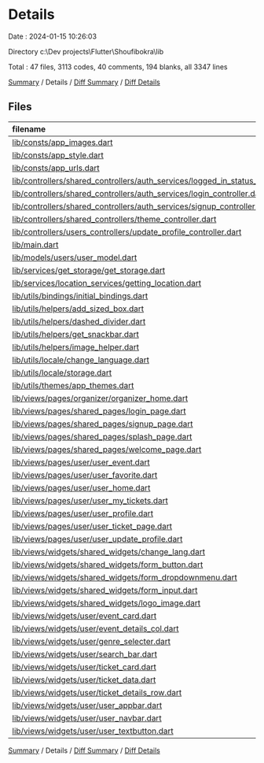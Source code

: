 # Details

Date : 2024-01-15 10:26:03

Directory c:\\Dev projects\\Flutter\\Shoufibokra\\lib

Total : 47 files,  3113 codes, 40 comments, 194 blanks, all 3347 lines

[Summary](results.md) / Details / [Diff Summary](diff.md) / [Diff Details](diff-details.md)

## Files
| filename | language | code | comment | blank | total |
| :--- | :--- | ---: | ---: | ---: | ---: |
| [lib/consts/app_images.dart](/lib/consts/app_images.dart) | Dart | 6 | 1 | 2 | 9 |
| [lib/consts/app_style.dart](/lib/consts/app_style.dart) | Dart | 14 | 1 | 4 | 19 |
| [lib/consts/app_urls.dart](/lib/consts/app_urls.dart) | Dart | 11 | 1 | 2 | 14 |
| [lib/controllers/shared_controllers/auth_services/logged_in_status_controller.dart](/lib/controllers/shared_controllers/auth_services/logged_in_status_controller.dart) | Dart | 16 | 0 | 3 | 19 |
| [lib/controllers/shared_controllers/auth_services/login_controller.dart](/lib/controllers/shared_controllers/auth_services/login_controller.dart) | Dart | 59 | 0 | 5 | 64 |
| [lib/controllers/shared_controllers/auth_services/signup_controller.dart](/lib/controllers/shared_controllers/auth_services/signup_controller.dart) | Dart | 58 | 0 | 4 | 62 |
| [lib/controllers/shared_controllers/theme_controller.dart](/lib/controllers/shared_controllers/theme_controller.dart) | Dart | 23 | 0 | 5 | 28 |
| [lib/controllers/users_controllers/update_profile_controller.dart](/lib/controllers/users_controllers/update_profile_controller.dart) | Dart | 97 | 0 | 6 | 103 |
| [lib/main.dart](/lib/main.dart) | Dart | 45 | 1 | 2 | 48 |
| [lib/models/users/user_model.dart](/lib/models/users/user_model.dart) | Dart | 49 | 0 | 5 | 54 |
| [lib/services/get_storage/get_storage.dart](/lib/services/get_storage/get_storage.dart) | Dart | 76 | 0 | 15 | 91 |
| [lib/services/location_services/getting_location.dart](/lib/services/location_services/getting_location.dart) | Dart | 61 | 3 | 9 | 73 |
| [lib/utils/bindings/initial_bindings.dart](/lib/utils/bindings/initial_bindings.dart) | Dart | 17 | 0 | 2 | 19 |
| [lib/utils/helpers/add_sized_box.dart](/lib/utils/helpers/add_sized_box.dart) | Dart | 37 | 0 | 5 | 42 |
| [lib/utils/helpers/dashed_divider.dart](/lib/utils/helpers/dashed_divider.dart) | Dart | 70 | 0 | 10 | 80 |
| [lib/utils/helpers/get_snackbar.dart](/lib/utils/helpers/get_snackbar.dart) | Dart | 18 | 0 | 3 | 21 |
| [lib/utils/helpers/image_helper.dart](/lib/utils/helpers/image_helper.dart) | Dart | 59 | 0 | 5 | 64 |
| [lib/utils/locale/change_language.dart](/lib/utils/locale/change_language.dart) | Dart | 9 | 0 | 2 | 11 |
| [lib/utils/locale/storage.dart](/lib/utils/locale/storage.dart) | Dart | 5 | 0 | 2 | 7 |
| [lib/utils/themes/app_themes.dart](/lib/utils/themes/app_themes.dart) | Dart | 256 | 0 | 2 | 258 |
| [lib/views/pages/organizer/organizer_home.dart](/lib/views/pages/organizer/organizer_home.dart) | Dart | 8 | 0 | 3 | 11 |
| [lib/views/pages/shared_pages/login_page.dart](/lib/views/pages/shared_pages/login_page.dart) | Dart | 79 | 0 | 3 | 82 |
| [lib/views/pages/shared_pages/signup_page.dart](/lib/views/pages/shared_pages/signup_page.dart) | Dart | 117 | 0 | 3 | 120 |
| [lib/views/pages/shared_pages/splash_page.dart](/lib/views/pages/shared_pages/splash_page.dart) | Dart | 46 | 0 | 6 | 52 |
| [lib/views/pages/shared_pages/welcome_page.dart](/lib/views/pages/shared_pages/welcome_page.dart) | Dart | 42 | 0 | 3 | 45 |
| [lib/views/pages/user/user_event.dart](/lib/views/pages/user/user_event.dart) | Dart | 143 | 1 | 3 | 147 |
| [lib/views/pages/user/user_favorite.dart](/lib/views/pages/user/user_favorite.dart) | Dart | 27 | 0 | 4 | 31 |
| [lib/views/pages/user/user_home.dart](/lib/views/pages/user/user_home.dart) | Dart | 127 | 0 | 3 | 130 |
| [lib/views/pages/user/user_my_tickets.dart](/lib/views/pages/user/user_my_tickets.dart) | Dart | 70 | 0 | 4 | 74 |
| [lib/views/pages/user/user_profile.dart](/lib/views/pages/user/user_profile.dart) | Dart | 149 | 0 | 4 | 153 |
| [lib/views/pages/user/user_ticket_page.dart](/lib/views/pages/user/user_ticket_page.dart) | Dart | 177 | 0 | 4 | 181 |
| [lib/views/pages/user/user_update_profile.dart](/lib/views/pages/user/user_update_profile.dart) | Dart | 161 | 0 | 3 | 164 |
| [lib/views/widgets/shared_widgets/change_lang.dart](/lib/views/widgets/shared_widgets/change_lang.dart) | Dart | 39 | 10 | 5 | 54 |
| [lib/views/widgets/shared_widgets/form_button.dart](/lib/views/widgets/shared_widgets/form_button.dart) | Dart | 27 | 0 | 3 | 30 |
| [lib/views/widgets/shared_widgets/form_dropdownmenu.dart](/lib/views/widgets/shared_widgets/form_dropdownmenu.dart) | Dart | 68 | 0 | 3 | 71 |
| [lib/views/widgets/shared_widgets/form_input.dart](/lib/views/widgets/shared_widgets/form_input.dart) | Dart | 72 | 0 | 4 | 76 |
| [lib/views/widgets/shared_widgets/logo_image.dart](/lib/views/widgets/shared_widgets/logo_image.dart) | Dart | 15 | 0 | 3 | 18 |
| [lib/views/widgets/user/event_card.dart](/lib/views/widgets/user/event_card.dart) | Dart | 109 | 21 | 5 | 135 |
| [lib/views/widgets/user/event_details_col.dart](/lib/views/widgets/user/event_details_col.dart) | Dart | 130 | 0 | 3 | 133 |
| [lib/views/widgets/user/genre_selecter.dart](/lib/views/widgets/user/genre_selecter.dart) | Dart | 93 | 0 | 8 | 101 |
| [lib/views/widgets/user/search_bar.dart](/lib/views/widgets/user/search_bar.dart) | Dart | 30 | 0 | 3 | 33 |
| [lib/views/widgets/user/ticket_card.dart](/lib/views/widgets/user/ticket_card.dart) | Dart | 87 | 0 | 3 | 90 |
| [lib/views/widgets/user/ticket_data.dart](/lib/views/widgets/user/ticket_data.dart) | Dart | 112 | 0 | 4 | 116 |
| [lib/views/widgets/user/ticket_details_row.dart](/lib/views/widgets/user/ticket_details_row.dart) | Dart | 32 | 0 | 3 | 35 |
| [lib/views/widgets/user/user_appbar.dart](/lib/views/widgets/user/user_appbar.dart) | Dart | 61 | 1 | 4 | 66 |
| [lib/views/widgets/user/user_navbar.dart](/lib/views/widgets/user/user_navbar.dart) | Dart | 61 | 0 | 4 | 65 |
| [lib/views/widgets/user/user_textbutton.dart](/lib/views/widgets/user/user_textbutton.dart) | Dart | 45 | 0 | 3 | 48 |

[Summary](results.md) / Details / [Diff Summary](diff.md) / [Diff Details](diff-details.md)